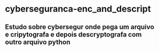 # cyberseguranca-enc_and_descript
<h2>Estudo sobre cybersegur onde pega um arquivo e cripytografa e depois descryptografa com outro arquivo python</h2>
